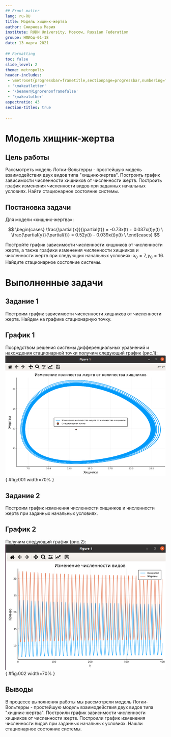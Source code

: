 ```yaml
---
## Front matter
lang: ru-RU
title: Модель хищник-жертва
author: Смирнова Мария
institute: RUDN University, Moscow, Russian Federation
groupe: НФИбд-01-18
date: 13 марта 2021

## Formatting
toc: false
slide_level: 2
theme: metropolis
header-includes: 
 - \metroset{progressbar=frametitle,sectionpage=progressbar,numbering=fraction}
 - '\makeatletter'
 - '\beamer@ignorenonframefalse'
 - '\makeatother'
aspectratio: 43
section-titles: true

---
```



# Модель хищник-жертва


## Цель работы

Рассмотреть модель Лотки-Вольтерры - простейшую модель взаимодействия двух видов типа "хищник-жертва". Построить график зависимости численности хищников от численности жертв. Построить график изменения численности видов при заданных начальных условиях. Найти стационарное состояние системы.

## Постановка задачи

Для модели «хищник-жертва»:

$$ \begin{cases} \frac{\partial{x}}{\partial{t}} = -0.73x(t) + 0.037x(t)y(t) \ \frac{\partial{y}}{\partial{t}} = 0.52y(t) - 0.039x(t)y(t) \ \end{cases} $$

Постройте график зависимости численности хищников от численности жертв, а также графики изменения численности хищников и численности жертв при следующих начальных условиях: $x_0 = 7, y_0 = 16$. Найдите стационарное состояние системы.

# Выполненные задачи


## Задание 1

Построим график зависимости численности хищников от численности жертв. Найдем на графике стационарную точку.

## График 1

Посредством решения системы дифференциальных уравнений и нахождения стационарной точки получим следующий график (рис.1):
![Рис. 1 График зависимости численности хищников от численности жертв](image/01.png){ #fig:001 width=70% }

## Задание 2

Построим график изменения численности хищников и численности жертв при заданных начальных условиях.

## График 2

Получим следующий график (рис.2):
![Рис.2 График изменения численности хищников и численности жертв](image/02.png){ #fig:002 width=70% }

## Выводы

В процессе выполнения работы мы рассмотрели модель Лотки-Вольтерры - простейшую модель взаимодействия двух видов типа "хищник-жертва". Построили график зависимости численности хищников от численности жертв. Построили график изменения численности видов при заданных начальных условиях. Нашли стационарное состояние системы.

